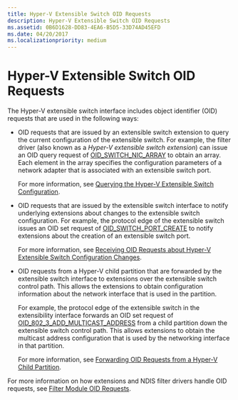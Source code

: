 ```yaml
---
title: Hyper-V Extensible Switch OID Requests
description: Hyper-V Extensible Switch OID Requests
ms.assetid: 0B6D1628-DD83-4EA6-B5D5-33D74AD45EFD
ms.date: 04/20/2017
ms.localizationpriority: medium
---
```


# Hyper-V Extensible Switch OID Requests


The Hyper-V extensible switch interface includes object identifier (OID) requests that are used in the following ways:

-   OID requests that are issued by an extensible switch extension to query the current configuration of the extensible switch. For example, the filter driver (also known as a *Hyper-V extensible switch extension*) can issue an OID query request of [OID\_SWITCH\_NIC\_ARRAY](https://msdn.microsoft.com/library/windows/hardware/hh598261) to obtain an array. Each element in the array specifies the configuration parameters of a network adapter that is associated with an extensible switch port.

    For more information, see [Querying the Hyper-V Extensible Switch Configuration](querying-the-hyper-v-extensible-switch-configuration.md).

-   OID requests that are issued by the extensible switch interface to notify underlying extensions about changes to the extensible switch configuration. For example, the protocol edge of the extensible switch issues an OID set request of [OID\_SWITCH\_PORT\_CREATE](https://msdn.microsoft.com/library/windows/hardware/hh598272) to notify extensions about the creation of an extensible switch port.

    For more information, see [Receiving OID Requests about Hyper-V Extensible Switch Configuration Changes](receiving-oid-requests-about-hyper-v-extensible-switch-configuration-changes.md).

-   OID requests from a Hyper-V child partition that are forwarded by the extensible switch interface to extensions over the extensible switch control path. This allows the extensions to obtain configuration information about the network interface that is used in the partition.

    For example, the protocol edge of the extensible switch in the extensibility interface forwards an OID set request of [OID\_802\_3\_ADD\_MULTICAST\_ADDRESS](https://msdn.microsoft.com/library/windows/hardware/ff569068) from a child partition down the extensible switch control path. This allows extensions to obtain the multicast address configuration that is used by the networking interface in that partition.

    For more information, see [Forwarding OID Requests from a Hyper-V Child Partition](forwarding-oid-requests-from-a-hyper-v-child-partition.md).

For more information on how extensions and NDIS filter drivers handle OID requests, see [Filter Module OID Requests](filter-module-oid-requests.md).

 

 





